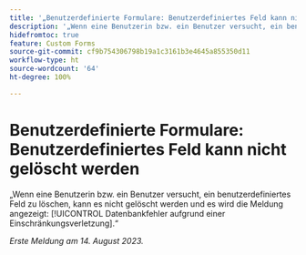 ```yaml
---
title: '„Benutzerdefinierte Formulare: Benutzerdefiniertes Feld kann nicht gelöscht werden“'
description: '„Wenn eine Benutzerin bzw. ein Benutzer versucht, ein benutzerdefiniertes Feld zu löschen, kann es nicht gelöscht werden und es wird die Meldung angezeigt: Datenbankfehler aufgrund einer Einschränkungsverletzung.“'
hidefromtoc: true
feature: Custom Forms
source-git-commit: cf9b754306798b19a1c3161b3e4645a855350d11
workflow-type: ht
source-wordcount: '64'
ht-degree: 100%

---
```



# Benutzerdefinierte Formulare: Benutzerdefiniertes Feld kann nicht gelöscht werden

„Wenn eine Benutzerin bzw. ein Benutzer versucht, ein benutzerdefiniertes Feld zu löschen, kann es nicht gelöscht werden und es wird die Meldung angezeigt: [!UICONTROL Datenbankfehler aufgrund einer Einschränkungsverletzung].“

_Erste Meldung am 14. August 2023._

